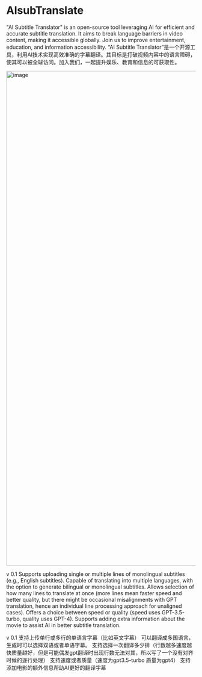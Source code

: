 # AIsubTranslate
"AI Subtitle Translator" is an open-source tool leveraging AI for efficient and accurate subtitle translation. It aims to break language barriers in video content, making it accessible globally. Join us to improve entertainment, education, and information accessibility.
“AI Subtitle Translator”是一个开源工具，利用AI技术实现高效准确的字幕翻译。其目标是打破视频内容中的语言障碍，使其可以被全球访问。加入我们，一起提升娱乐、教育和信息的可获取性。

<img width="1315" alt="image" src="https://github.com/kelvinhekelvin12399/AIsubTranslate/assets/135954737/d30a4585-c6ea-4b04-b4e5-9bcbe13f0663">


v 0.1
Supports uploading single or multiple lines of monolingual subtitles (e.g., English subtitles).
Capable of translating into multiple languages, with the option to generate bilingual or monolingual subtitles.
Allows selection of how many lines to translate at once (more lines mean faster speed and better quality, but there might be occasional misalignments with GPT translation, hence an individual line processing approach for unaligned cases).
Offers a choice between speed or quality (speed uses GPT-3.5-turbo, quality uses GPT-4).
Supports adding extra information about the movie to assist AI in better subtitle translation.

v 0.1
支持上传单行或多行的单语言字幕（比如英文字幕）
可以翻译成多国语言，生成时可以选择双语或者单语字幕。
支持选择一次翻译多少排（行数越多速度越快质量越好，但是可能偶发gpt翻译时出现行数无法对其，所以写了一个没有对齐时候的逐行处理）
支持速度或者质量（速度为gpt3.5-turbo 质量为gpt4）
支持添加电影的额外信息帮助AI更好的翻译字幕

